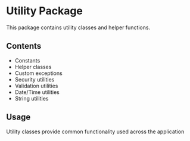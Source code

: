 # Utility Package

This package contains utility classes and helper functions.

## Contents
- Constants
- Helper classes
- Custom exceptions
- Security utilities
- Validation utilities
- Date/Time utilities
- String utilities

## Usage
Utility classes provide common functionality used across the application 